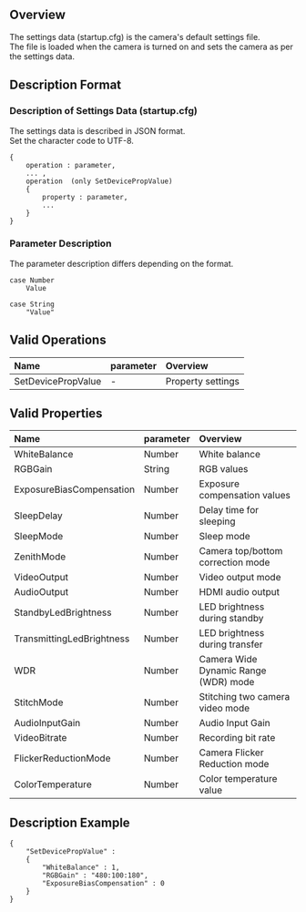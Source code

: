 ## Overview

The settings data (startup.cfg) is the camera's default settings file.<BR>
The file is loaded when the camera is turned on and sets the camera as per the settings data.


## Description Format

### Description of Settings Data (startup.cfg)

The settings data is described in JSON format.<BR>
Set the character code to UTF-8.

```
{
	operation : parameter,
	... ,
	operation  (only SetDevicePropValue)
	{
		property : parameter,
		...
	}
}
```

### Parameter Description

The parameter description differs depending on the format.

```
case Number
	Value

case String
	"Value"
```

## Valid Operations

| Name | parameter | Overview |
|:---|:---|:---|
| SetDevicePropValue | - | Property settings |


## Valid Properties

| Name | parameter | Overview |
|:---|:---|:---|
| WhiteBalance              | Number | White balance |
| RGBGain                   | String | RGB values |
| ExposureBiasCompensation  | Number | Exposure compensation values |
| SleepDelay                | Number | Delay time for sleeping |
| SleepMode                | Number | Sleep mode |
| ZenithMode                | Number | Camera top/bottom correction mode |
| VideoOutput               | Number | Video output mode |
| AudioOutput               | Number | HDMI audio output |
| StandbyLedBrightness      | Number | LED brightness during standby |
| TransmittingLedBrightness | Number | LED brightness during transfer |
| WDR                       | Number | Camera Wide Dynamic Range (WDR) mode  |
| StitchMode                | Number | Stitching two camera video mode |
| AudioInputGain            | Number | Audio Input Gain |
| VideoBitrate              | Number | Recording bit rate |
| FlickerReductionMode      | Number | Camera Flicker Reduction mode |
| ColorTemperature          | Number | Color temperature value |


## Description Example

```
{
    "SetDevicePropValue" :
    {
        "WhiteBalance" : 1,
        "RGBGain" : "480:100:180",
        "ExposureBiasCompensation" : 0
    }
}
```
